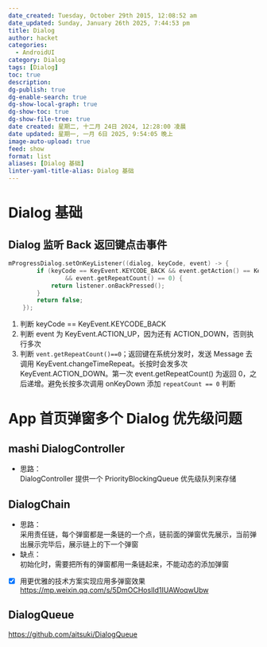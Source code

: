 ```yaml
---
date_created: Tuesday, October 29th 2015, 12:08:52 am
date_updated: Sunday, January 26th 2025, 7:44:53 pm
title: Dialog
author: hacket
categories:
  - AndroidUI
category: Dialog
tags: [Dialog]
toc: true
description: 
dg-publish: true
dg-enable-search: true
dg-show-local-graph: true
dg-show-toc: true
dg-show-file-tree: true
date created: 星期二, 十二月 24日 2024, 12:28:00 凌晨
date updated: 星期一, 一月 6日 2025, 9:54:05 晚上
image-auto-upload: true
feed: show
format: list
aliases: [Dialog 基础]
linter-yaml-title-alias: Dialog 基础
---
```


# Dialog 基础

## Dialog 监听 Back 返回键点击事件

```kotlin
mProgressDialog.setOnKeyListener((dialog, keyCode, event) -> {
        if (keyCode == KeyEvent.KEYCODE_BACK && event.getAction() == KeyEvent.ACTION_UP
                && event.getRepeatCount() == 0) {
            return listener.onBackPressed();
        }
        return false;
    });
```

1. 判断 keyCode == KeyEvent.KEYCODE_BACK
2. 判断 event 为 KeyEvent.ACTION_UP，因为还有 ACTION_DOWN，否则执行多次
3. 判断 `vent.getRepeatCount()==0`；返回键在系统分发时，发送 Message 去调用 KeyEvent.changeTimeRepeat。长按时会发多次 KeyEvent.ACTION_DOWN。第一次 event.getRepeatCount() 为返回 0，之后递增。避免长按多次调用 onKeyDown 添加 `repeatCount == 0` 判断

# App 首页弹窗多个 Dialog 优先级问题

## mashi DialogController

- 思路：<br />DialogController 提供一个 PriorityBlockingQueue 优先级队列来存储

## DialogChain

- 思路：<br />采用责任链，每个弹窗都是一条链的一个点，链前面的弹窗优先展示，当前弹出展示完毕后，展示链上的下一个弹窗
- 缺点：<br />初始化时，需要把所有的弹窗都用一条链起来，不能动态的添加弹窗
- [x] 用更优雅的技术方案实现应用多弹窗效果<br /><https://mp.weixin.qq.com/s/5DmOCHoslId1IUAWoqwUbw>

## DialogQueue

<https://github.com/aitsuki/DialogQueue>
